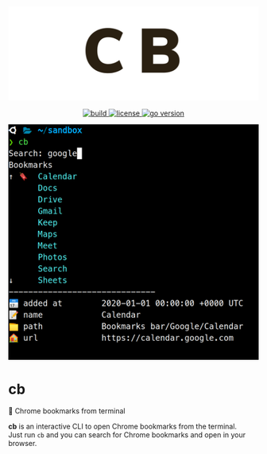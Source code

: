 <p align="center">
  <a href="https://github.com/skmatz/cb">
    <img src="./assets/images/banner.png" width="1000" alt="banner" />
  </a>
</p>

<p align="center">
  <a href="https://github.com/skmatz/cb/actions?query=workflow%3Abuild">
    <img
      src="https://github.com/skmatz/cb/workflows/build/badge.svg"
      alt="build"
    />
  </a>
  <a href="./LICENSE">
    <img
      src="https://img.shields.io/github/license/skmatz/cb"
      alt="license"
    />
  </a>
  <a href="./go.mod">
    <img
      src="https://img.shields.io/github/go-mod/go-version/skmatz/cb"
      alt="go version"
    />
  </a>
</p>

<p align="center">
  <img src="./assets/images/demo.png" width="640" alt="demo" />
</p>

# cb

:bookmark: Chrome bookmarks from terminal

**cb** is an interactive CLI to open Chrome bookmarks from the terminal.  
Just run `cb` and you can search for Chrome bookmarks and open in your browser.

